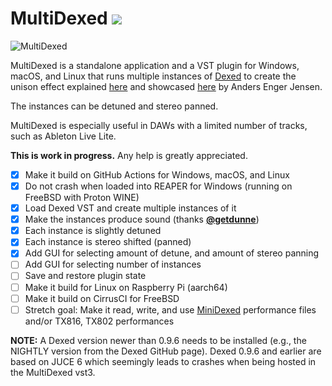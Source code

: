 # MultiDexed ![](https://github.com/probonopd/MultiDexed/actions/workflows/main.yml/badge.svg)

![MultiDexed](https://user-images.githubusercontent.com/2480569/222845457-eff2f74f-9699-4c49-bbec-8e7f58b7d14b.jpg)

MultiDexed is a standalone application and a VST plugin for Windows, macOS, and Linux that runs multiple instances of [Dexed](https://github.com/asb2m10/dexed) to create the unison effect explained [here](https://www.youtube.com/watch?v=Hzwvd8aZUUU) and showcased [here](https://www.youtube.com/watch?v=BjxuzeVXCDU&t=1190s) by Anders Enger Jensen.

The instances can be detuned and stereo panned.

MultiDexed is especially useful in DAWs with a limited number of tracks, such as Ableton Live Lite.

__This is work in progress.__ Any help is greatly appreciated.

- [x] Make it build on GitHub Actions for Windows, macOS, and Linux
- [x] Do not crash when loaded into REAPER for Windows (running on FreeBSD with Proton WINE)
- [x] Load Dexed VST and create multiple instances of it
- [x] Make the instances produce sound (thanks [__@getdunne__](https://github.com/getdunne))
- [x] Each instance is slightly detuned
- [x] Each instance is stereo shifted (panned)
- [x] Add GUI for selecting amount of detune, and amount of stereo panning
- [ ] Add GUI for selecting number of instances
- [ ] Save and restore plugin state
- [ ] Make it build for Linux on Raspberry Pi (aarch64)
- [ ] Make it build on CirrusCI for FreeBSD
- [ ] Stretch goal: Make it read, write, and use [MiniDexed](https://github.com/probonopd/MultiDexed) performance files and/or TX816, TX802 performances

__NOTE:__ A Dexed version newer than 0.9.6 needs to be installed (e.g., the NIGHTLY version from the Dexed GitHub page). Dexed 0.9.6 and earlier are based on JUCE 6 which seemingly leads to crashes when being hosted in the MultiDexed vst3.
